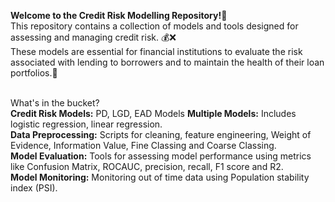 <b>Welcome to the Credit Risk Modelling Repository!</b>💯 <br>
This repository contains a collection of models and tools designed for assessing and managing credit risk. 💰❌ <br>
These models are essential for financial institutions to evaluate the risk associated with lending to borrowers and to maintain the health of their loan portfolios.🏦<br><br>

What's in the bucket?<br>
<b>Credit Risk Models:</b> PD, LGD, EAD Models
<b>Multiple Models:</b> Includes logistic regression, linear regression.<br>
<b>Data Preprocessing:</b> Scripts for cleaning, feature engineering, Weight of Evidence, Information Value, Fine Classing and Coarse Classing.<br>
<b>Model Evaluation:</b> Tools for assessing model performance using metrics like Confusion Matrix, ROCAUC, precision, recall, F1 score and R2.<br>
<b>Model Monitoring:</b> Monitoring out of time data using Population stability index (PSI).
